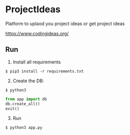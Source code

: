 # ProjectIdeas
Platform to uplaod you project ideas or get project ideas

https://www.codingideas.org/

## Run
1. Install all requirements
```console
$ pip3 install -r requirements.txt
```

2. Create the DB:
```console
$ python3
```
```python
from app import db
db.create_all()
exit()
```

3. Run
```console
$ python3 app.py
```
